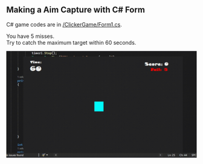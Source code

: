 ## Making a Aim Capture with C# Form
C# game codes are in [/ClickerGame/Form1.cs](https://github.com/AtakanTurgut/ClickerGameCSForm/blob/main/AimTactic/Form1.cs).

You have 5 misses. <br />
Try to catch the maximum target within 60 seconds.

![](/pictures/aimtactic.gif)
